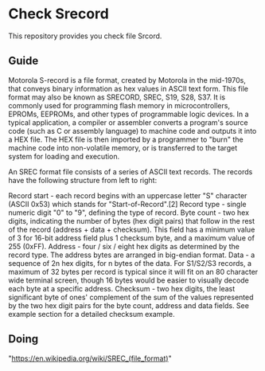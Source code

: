 # Check Srecord 

This repository provides you check file Srcord.
## Guide

Motorola S-record is a file format, created by Motorola in the mid-1970s, that conveys binary information as hex values in ASCII text form. This file format may also be known as SRECORD, SREC, S19, S28, S37. It is commonly used for programming flash memory in microcontrollers, EPROMs, EEPROMs, and other types of programmable logic devices. In a typical application, a compiler or assembler converts a program's source code (such as C or assembly language) to machine code and outputs it into a HEX file. The HEX file is then imported by a programmer to "burn" the machine code into non-volatile memory, or is transferred to the target system for loading and execution.

An SREC format file consists of a series of ASCII text records. The records have the following structure from left to right:

Record start - each record begins with an uppercase letter "S" character (ASCII 0x53) which stands for "Start-of-Record".[2]
Record type - single numeric digit "0" to "9", defining the type of record.
Byte count - two hex digits, indicating the number of bytes (hex digit pairs) that follow in the rest of the record (address + data + checksum). This field has a minimum value of 3 for 16-bit address field plus 1 checksum byte, and a maximum value of 255 (0xFF).
Address - four / six / eight hex digits as determined by the record type. The address bytes are arranged in big-endian format.
Data - a sequence of 2n hex digits, for n bytes of the data. For S1/S2/S3 records, a maximum of 32 bytes per record is typical since it will fit on an 80 character wide terminal screen, though 16 bytes would be easier to visually decode each byte at a specific address.
Checksum - two hex digits, the least significant byte of ones' complement of the sum of the values represented by the two hex digit pairs for the byte count, address and data fields. See example section for a detailed checksum example.

## Doing

"https://en.wikipedia.org/wiki/SREC_(file_format)"

